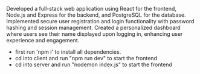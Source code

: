 Developed a full-stack web application using React for the frontend, Node.js and Express for the backend, and PostgreSQL for the database. Implemented secure user registration and login functionality with password hashing and session management.
Created a personalized dashboard where users see their name displayed upon logging in, enhancing user experience and engagement.
- first run 'npm i' to install all dependencies.
- cd into client and run "npm run dev" to start the frontend
- cd into server and run "nodemon index.js" to start the frontend
  
